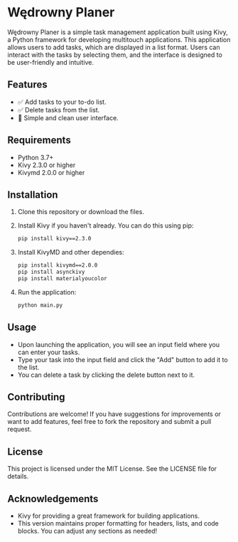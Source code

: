 # Wędrowny Planer

Wędrowny Planer is a simple task management application built using Kivy, a Python framework for developing multitouch applications. This application allows users to add tasks, which are displayed in a list format. Users can interact with the tasks by selecting them, and the interface is designed to be user-friendly and intuitive.

## Features

- ✅ Add tasks to your to-do list.
- ✅ Delete tasks from the list.
- 🎨 Simple and clean user interface.

## Requirements

- Python 3.7+
- Kivy 2.3.0 or higher
- Kivymd 2.0.0 or higher

## Installation

1. Clone this repository or download the files.
2. Install Kivy if you haven't already. You can do this using pip:

   ```bash
   pip install kivy==2.3.0
   ```

3. Install KivyMD and other dependies:

    ```bash
    pip install kivymd==2.0.0
    pip install asynckivy
    pip install materialyoucolor
    ```

4. Run the application:

    ```bash
    python main.py
    ```

## Usage

- Upon launching the application, you will see an input field where you can enter your tasks.
- Type your task into the input field and click the "Add" button to add it to the list.
- You can delete a task by clicking the delete button next to it.

## Contributing

Contributions are welcome! If you have suggestions for improvements or want to add features, feel free to fork the repository and submit a pull request.

## License

This project is licensed under the MIT License. See the LICENSE file for details.

## Acknowledgements

- Kivy for providing a great framework for building applications.
- This version maintains proper formatting for headers, lists, and code blocks. You can adjust any sections as needed!
